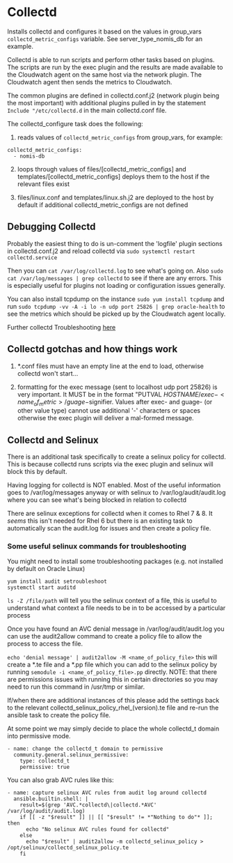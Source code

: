 # Collectd

Installs collectd and configures it based on the values in group_vars `collectd_metric_configs` variable. See server_type_nomis_db for an example.

Collectd is able to run scripts and perform other tasks based on plugins. The scripts are run by the exec plugin and the results are made available to the Cloudwatch agent on the same host via the network plugin. The Cloudwatch agent then sends the metrics to Cloudwatch.

The common plugins are defined in collectd.conf.j2 (network plugin being the most important) with additional plugins pulled in by the statement 
`Include "/etc/collectd.d` in the main collectd.conf file. 

The collectd_configure task does the following:

1. reads values of `collectd_metric_configs` from group_vars, for example:

```    
collectd_metric_configs:
  - nomis-db
```

2. loops through values of files/[collectd_metric_configs] and templates/[collectd_metric_configs] deploys them to the host if the relevant files exist
    
3. files/linux.conf and templates/linux.sh.j2 are deployed to the host by default if additional collectd_metric_configs are not defined


## Debugging Collectd

Probably the easiest thing to do is un-comment the 'logfile' plugin sections in collectd.conf.j2 and reload collectd via `sudo systemctl restart collectd.service`

Then you can `cat /var/log/collectd.log` to see what's going on. Also `sudo cat /var/log/messages | grep collectd` to see if there are any errors. This is especially useful for plugins not loading or configuration issues generally.

You can also install tcpdump on the instance `sudo yum install tcpdump` and run `sudo tcpdump -vv -A -i lo -n udp port 25826 | grep oracle-health` to see the metrics which should be picked up by the Cloudwatch agent locally.

Further collectd Troubleshooting [here](https://collectd.org/wiki/index.php/Troubleshooting)

## Collectd gotchas and how things work

1. *.conf files must have an empty line at the end to load, otherwise collectd won't start...

2. formatting for the exec message (sent to localhost udp port 25826) is very important. It MUST be in the format "PUTVAL $HOSTNAME/exec-<name_of_metric>/guage-$signifier. Values after exec- and guage- (or other value type) cannot use additional '-' characters or spaces otherwise the exec plugin will deliver a mal-formed message. 

## Collectd and Selinux

There is an additional task specifically to create a selinux policy for collectd. This is because collectd runs scripts via the exec plugin and selinux will block this by default. 

Having logging for collectd is NOT enabled. Most of the useful information goes to /var/log/messages anyway or with selinux to /var/log/audit/audit.log where you can see what's being blocked in relation to collectd

There are selinux exceptions for collectd when it comes to Rhel 7 & 8. It _seems_ this isn't needed for Rhel 6 but there is an existing task to automatically scan the audit.log for issues and then create a policy file. 

### Some useful selinux commands for troubleshooting

You might need to install some troubleshooting packages (e.g. not installed by
default on Oracle Linux)

```
yum install audit setroubleshoot
systemctl start auditd
```

`ls -Z /file/path` will tell you the selinux context of a file, this is useful to understand what context a file needs to be in to be accessed by a particular process

Once you have found an AVC denial message in /var/log/audit/audit.log you can use the audit2allow command to create a policy file to allow the process to access the file.

`echo 'denial message' | audit2allow -M <name_of_policy_file>` this will create a *.te file and a *.pp file which you can add to the selinux policy by running `semodule -i <name_of_policy_file>.pp` directly. NOTE: that there are permissions issues with running this in certain directories so you may need to run this command in /usr/tmp or similar.

If/when there are additional instances of this please add the settings back to the relevant collectd_selinux_policy_rhel_(version).te file and re-run the ansible task to create the policy file.

At some point we may simply decide to place the whole collectd_t domain into permissive mode.

```
- name: change the collectd_t domain to permissive
  community.general.selinux_permissive:
    type: collectd_t
    permissive: true
```

You can also grab AVC rules like this:

```
- name: capture selinux AVC rules from audit log around collectd
  ansible.builtin.shell: |
    result=$(grep 'AVC.*collectd\|collectd.*AVC' /var/log/audit/audit.log)
    if [[ -z "$result" ]] || [[ "$result" != *"Nothing to do"* ]]; then
      echo "No selinux AVC rules found for collectd"
    else
      echo "$result" | audit2allow -m collectd_selinux_policy > /opt/selinux/collectd_selinux_policy.te
    fi
```
